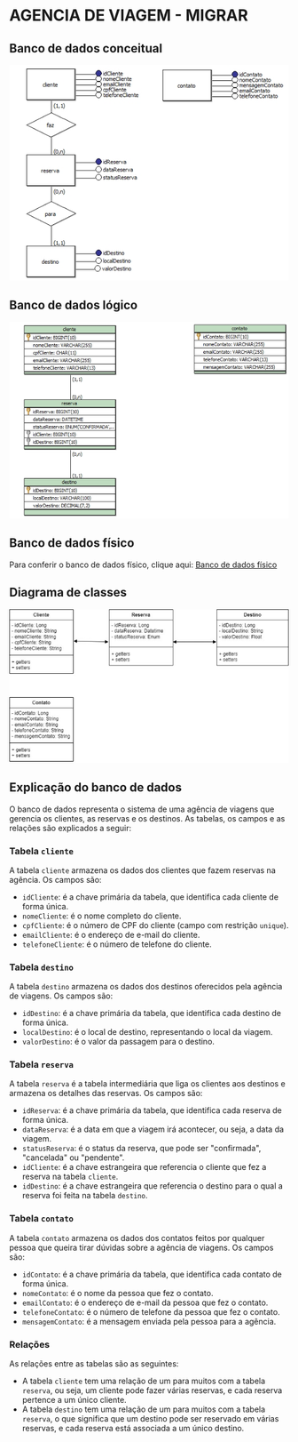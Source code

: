 # AGENCIA DE VIAGEM - MIGRAR

## Banco de dados conceitual
![Banco de dados conceitual](https://github.com/JoiltonSantos/RecodePro/blob/main/migrar_bd/bd_conceitual.jpg)

## Banco de dados lógico
![Banco de dados lógico](https://github.com/JoiltonSantos/RecodePro/blob/main/migrar_bd/bd_logico.jpg)

## Banco de dados físico
Para conferir o banco de dados físico, clique aqui: [Banco de dados físico](https://github.com/JoiltonSantos/RecodePro/blob/main/migrar_bd/bd_fisico.sql)

## Diagrama de classes
![Diagrama de classes](https://github.com/JoiltonSantos/RecodePro/blob/main/migrar_bd/uml_diagrama_de_classes.jpg)

## Explicação do banco de dados

O banco de dados representa o sistema de uma agência de viagens que gerencia os clientes, as reservas e os destinos. As tabelas, os campos e as relações são explicados a seguir:

### Tabela `cliente`

A tabela `cliente` armazena os dados dos clientes que fazem reservas na agência. Os campos são:

- `idCliente`: é a chave primária da tabela, que identifica cada cliente de forma única.
- `nomeCliente`: é o nome completo do cliente.
- `cpfCliente`: é o número de CPF do cliente (campo com restrição `unique`).
- `emailCliente`: é o endereço de e-mail do cliente.
- `telefoneCliente`: é o número de telefone do cliente.

### Tabela `destino`

A tabela `destino` armazena os dados dos destinos oferecidos pela agência de viagens. Os campos são:

- `idDestino`: é a chave primária da tabela, que identifica cada destino de forma única.
- `localDestino`: é o local de destino, representando o local da viagem.
- `valorDestino`: é o valor da passagem para o destino.

### Tabela `reserva`

A tabela `reserva` é a tabela intermediária que liga os clientes aos destinos e armazena os detalhes das reservas. Os campos são:

- `idReserva`: é a chave primária da tabela, que identifica cada reserva de forma única.
- `dataReserva`: é a data em que a viagem irá acontecer, ou seja, a data da viagem.
- `statusReserva`: é o status da reserva, que pode ser "confirmada", "cancelada" ou "pendente".
- `idCliente`: é a chave estrangeira que referencia o cliente que fez a reserva na tabela `cliente`.
- `idDestino`: é a chave estrangeira que referencia o destino para o qual a reserva foi feita na tabela `destino`.

### Tabela `contato`

A tabela `contato` armazena os dados dos contatos feitos por qualquer pessoa que queira tirar dúvidas sobre a agência de viagens. Os campos são:

- `idContato`: é a chave primária da tabela, que identifica cada contato de forma única.
- `nomeContato`: é o nome da pessoa que fez o contato.
- `emailContato`: é o endereço de e-mail da pessoa que fez o contato.
- `telefoneContato`: é o número de telefone da pessoa que fez o contato.
- `mensagemContato`: é a mensagem enviada pela pessoa para a agência.

### Relações

As relações entre as tabelas são as seguintes:

- A tabela `cliente` tem uma relação de um para muitos com a tabela `reserva`, ou seja, um cliente pode fazer várias reservas, e cada reserva pertence a um único cliente.
- A tabela `destino` tem uma relação de um para muitos com a tabela `reserva`, o que significa que um destino pode ser reservado em várias reservas, e cada reserva está associada a um único destino.